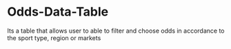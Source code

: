 # Odds-Data-Table
Its a table that allows user to able to filter and choose odds in accordance to the sport type, region or markets
